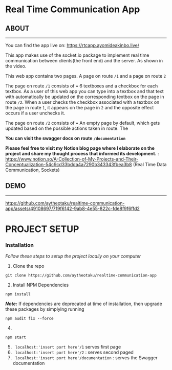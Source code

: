 # Real Time Communication App


## ABOUT
---
You can find the app live on: https://rtcapp.ayomideakinbo.live/

This app makes use of the socket.io package to implement real time communication between clients(the front end) and the server. As shown in the video.

This web app contains two pages. A page on route ```/1``` and a page on route ```2```

The page on route ```/1```  consists of 
• 6 textboxes and a checkbox for each textbox. As a user of this web app you can type into a textbox and that text with automatically be updated on the corresponding textbox on the page in route ```/2```. When a user checks the checkbox associated with a textbox on the page in route ```1```, it appears on the page in ```2``` and the opposite effect occurs if a user unchecks it.

The page on route ```/2```  consists of 
• An empty page by default, which gets updated based on the possible actions taken in route. The

**You can visit the swagger docs on route ```/documentation```** 

**Please feel free to visit my Notion blog page where I elaborate on the project and share my thought process that informed its development.** : https://www.notion.so/A-Collection-of-My-Projects-and-Their-Conceptualization-54c9cd33bdda4a7290b343343fbea3b8 (Real Time Data Communication, Sockets)

## DEMO
---



https://github.com/aytheotaku/realtime-communication-app/assets/49108697/719f6142-9ab8-4e55-822c-fde8f9f6ffd2






# PROJECT SETUP

### Installation

_Follow these steps to setup the project locally on your computer_

1. Clone the repo
```
git clone https://github.com/aytheotaku/realtime-communication-app
```

2. Install NPM Dependencies 
```
npm install
```
**_Note:_** If dependencies are deprecated at time of installation, then upgrade these packages by simplying running
```
npm audit fix --force
```


4. 
```
npm start

```

5. ``` localhost:'insert port here'/1``` serves first page
6. ``` localhost:'insert port here'/2``` : serves second paged
6. ``` localhost:'insert port here'/documentation``` : serves the Swagger documentation


